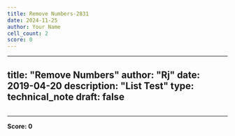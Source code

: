 ```yaml
---
title: Remove Numbers-2831
date: 2024-11-25
author: Your Name
cell_count: 2
score: 0
---
```


---
title: "Remove Numbers"
author: "Rj"
date: 2019-04-20
description: "List Test"
type: technical_note
draft: false
---

```python

```


---
**Score: 0**